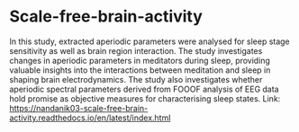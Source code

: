 # Scale-free-brain-activity
In this study, extracted aperiodic parameters were analysed for sleep stage sensitivity as well as brain region interaction. The study investigates changes in aperiodic parameters in meditators during sleep, providing valuable insights into the interactions between meditation and sleep in shaping brain electrodynamics. The study also investigates whether aperiodic spectral parameters derived from FOOOF analysis of EEG data hold promise as objective measures for characterising sleep states.
Link: https://nandanik03-scale-free-brain-activity.readthedocs.io/en/latest/index.html
